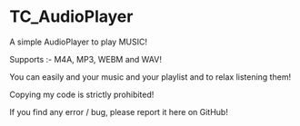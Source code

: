 # TC_AudioPlayer

A simple AudioPlayer to play MUSIC!

Supports :- M4A, MP3, WEBM and WAV!

You can easily and your music and your playlist and to relax listening them!

Copying my code is strictly prohibited!

If you find any error / bug, please report it here on GitHub!
